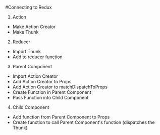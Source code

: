 #Connecting to Redux

1. Action
  - Make Action Creator
  - Make Thunk
2. Reducer
  - Import Thunk
  - Add to reducer function
3. Parent Component
  - Import Action Creator
  - Add Action Creator to Props
  - Add Action Creator to matchDispatchToProps
  - Create Function in Parent Component
  - Pass Function into Child Component
4. Child Component
  - Add function from Parent Component to Props
  - Create function to call Parent Component's function (dispatches the Thunk)